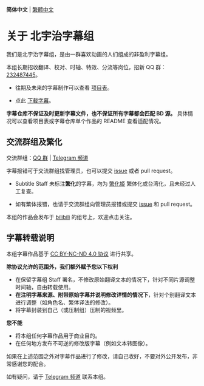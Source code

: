 **简体中文** | [繁體中文](README_TC.md)

# 关于 北宇治字幕组

我们是北宇治字幕组，是由一群喜欢动画的人们组成的非盈利字幕组。

本组长期招收翻译、校对、时轴、特效、分流等岗位，招新 QQ 群：[232487445](http://qm.qq.com/cgi-bin/qm/qr?_wv=1027&k=ED0Qrm-TRS5mtfTQwrFMBQEtsrVyqAQg&authKey=fov%2FXdbhFFvjnKwZX3u7xGkY7LwlfIaplbcLu64Zbcrv2hxHAxuj2aqjDhSlQba7&noverify=0&group_code=232487445)。

- 往期及未来的字幕制作可以查看 [项目表](https://github.com/orgs/Kitauji-Sub/projects/2)。

- 点此 [下载字幕](https://github.com/Kitauji-Sub/Subtitles)。

**字幕仓库不保证及时更新字幕文件，也不保证所有字幕都会匹配 BD 源。**
具体情况可以查看项目表或字幕仓库单个作品的 README 查看适配情况。



## 交流群组及繁化

交流群组：[QQ 群](http://qm.qq.com/cgi-bin/qm/qr?_wv=1027&k=weGDsYABreoexFlpa-C6_65nS7G_Ahkd&authKey=PP0WvvIWmtNHpeUPVlLW%2FvKspwOJWjKTr1EyDEEhPrt0zc1kyKgIdx3Ec9yped%2BJ&noverify=0&group_code=884738299) | [Telegram 频道](https://t.me/KitaUji)

字幕报错可于交流群组找管理员，也可以提交 [issue](https://github.com/Kitauji-Sub/Subtitles/issues) 或者 pull request。

- Subtitle Staff 未标注**繁化**的字幕，均为 [繁化姬](https://zhconvert.org/) 繁体化或台湾化，且未经过人工复查。

- 如有繁体报错，也请于交流群组向管理员报错或提交 [issue](https://github.com/Kitauji-Sub/Subtitles/issues) 和 pull request。

本组的作品会发布于 [bilibili](https://space.bilibili.com/3546697424702177) 的组号上，欢迎点击关注。



## 字幕转载说明

本组字幕作品基于 [CC BY-NC-ND 4.0 协议](https://creativecommons.org/licenses/by-nc-nd/4.0/) 进行共享。

**除协议允许的范围外，我们额外赋予您以下权利**

- 在保留字幕组 Staff 署名，不修改原始翻译文本的情况下，针对不同片源调整时间轴，自由转载使用。
- **在注明字幕来源、附带原始字幕并说明修改详情的情况下**，针对个别翻译文本进行调整（如角色名、繁体译法的修改）。
- 将字幕封装到自己（或压制组）压制的视频里。

**您不能**

- 将本组任何字幕作品用于商业目的。
- 在任何地方发布不可逆的修改版字幕（例如文本转图像）。


如果在上述范围之外对字幕作品进行了修改，请自己收好，不要对外公开发布，非常感谢您的配合。

如有疑问，请于 [Telegram 频道](https://t.me/KitaUji) 联系本组。
